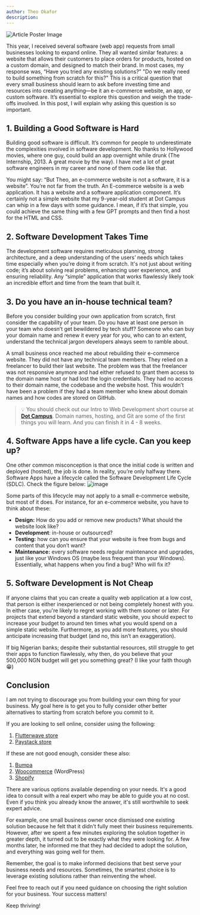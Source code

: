 ```yaml
---
author: Theo Okafor
description: 
---
```

![Article Poster Image](https://github.com/user-attachments/assets/379c5dae-ecbe-4b73-9df9-ac7e1fcad2f5)

This year, I received several software (web app) requests from small businesses looking to expand online. They all wanted similar features: a website that allows their customers to place orders for products, hosted on a custom domain, and designed to match their brand. In most cases, my response was, “Have you tried any existing solutions?”
"Do we really need to build something from scratch for this?" This is a critical question that every small business should learn to ask before investing time and resources into creating anything—be it an e-commerce website, an app, or custom software. It’s essential to explore this question and weigh the trade-offs involved. In this post, I will explain why asking this question is so important.

## 1. Building a Good Software is Hard

Building good software is difficult. It’s common for people to underestimate the complexities involved in software development. No thanks to Hollywood movies, where one guy, could build an app overnight while drunk (The Internship, 2013. A great movie by the way). I have met a lot of great software engineers in my career and none of them code like that.

You might say: “But Theo, an e-commerce website is not a software, it is a website”. You’re not far from the truth. An E-commerce website is a web application. It has a website and a software application component. It’s certainly not a simple website that my 9-year-old student at Dot Campus can whip in a few days with some guidance. I mean, if it’s that simple, you could achieve the same thing with a few GPT prompts and then find a host for the HTML and CSS.

## 2. Software Development Takes Time

The development software requires meticulous planning, strong architecture, and a deep understanding of the users’ needs which takes time especially when you’re doing it from scratch. It's not just about writing code; it’s about solving real problems, enhancing user experience, and ensuring reliability. Any “simple” application that works flawlessly likely took an incredible effort and time from the team that built it.

## 3. Do you have an in-house technical team?

Before you consider building your own application from scratch, first consider the capability of your team. Do you have at least one person in your team who doesn’t get bewildered by tech stuff? Someone who can buy your domain name and renew it every year for you, who can to an extent, understand the technical jargon developers always seem to ramble about.

A small business once reached me about rebuilding their e-commerce website. They did not have any technical team members. They relied on a freelancer to build their last website. The problem was that the freelancer was not responsive anymore and had either refused to grant them access to the domain name host or had lost the login credentials. They had no access to their domain name, the codebase and the website host. This wouldn’t have been a problem if they had a team member who knew about domain names and how codes are stored on GitHub.

>💡 You should check out our Intro to Web Development short course at [**Dot Campus**](https://dotcampus.co/register?learningInterest=web%20development). Domain names, hosting, and Git are some of the first things you will learn. And you can finish it in 4 - 8 weeks.

## 4. Software Apps have a life cycle. Can you keep up?

One other common misconception is that once the initial code is written and deployed (hosted), the job is done. In reality, you’re only halfway there. Software Apps have a lifecycle called the Software Development Life Cycle (SDLC). Check the figure below:
![image](https://github.com/user-attachments/assets/e67029b0-8e4d-46e7-b4b6-a60b4278b7c8)


Some parts of this lifecycle may not apply to a small e-commerce website, but most of it does. For instance, for an e-commerce website, you have to think about these:

- **Design:** How do you add or remove new products? What should the website look like?
- **Development**: in-house or outsourced?
- **Testing:** how can you ensure that your website is free from bugs and content that you don’t want?
- **Maintenance:** every software needs regular maintenance and upgrades, just like your Windows OS (maybe less frequent than your Windows). Essentially, what happens when you find a bug? Who will fix it?

## 5. Software Development is Not Cheap

If anyone claims that you can create a quality web application at a low cost, that person is either inexperienced or not being completely honest with you. In either case, you're likely to regret working with them sooner or later. For projects that extend beyond a standard static website, you should expect to increase your budget to around ten times what you would spend on a simple static website. Furthermore, as you add more features, you should anticipate increasing that budget (and no, this isn’t an exaggeration).

If big Nigerian banks; despite their substantial resources, still struggle to get their apps to function flawlessly, why then, do you believe that your 500,000 NGN budget will get you something great? (I like your faith though 😁)

## Conclusion

I am not trying to discourage you from building your own thing for your business. My goal here is to get you to fully consider other better alternatives to starting from scratch before you commit to it.

If you are looking to sell online, consider using the following:

1. [Flutterwave store](https://flutterwave.com/ng/store)
2. [Paystack store](https://paystack.com/storefront/)

If these are not good enough, consider these also:

1. [Bumpa](https://www.getbumpa.com/)
2. [Woocommerce](https://woocommerce.com/) (WordPress)
3.  [Shopify](https://www.shopify.com/)

There are various options available depending on your needs. It's a good idea to consult with a real expert who may be able to guide you at no cost. Even if you think you already know the answer, it's still worthwhile to seek expert advice.

For example, one small business owner once dismissed one existing solution because he felt that it didn't fully meet their business requirements. However, after we spent a few minutes exploring the solution together in greater depth, it turned out to be exactly what they were looking for. A few months later, he informed me that they had decided to adopt the solution, and everything was going well for them.

Remember, the goal is to make informed decisions that best serve your business needs and resources. Sometimes, the smartest choice is to leverage existing solutions rather than reinventing the wheel.

Feel free to reach out if you need guidance on choosing the right solution for your business. Your success matters!

Keep thriving!
